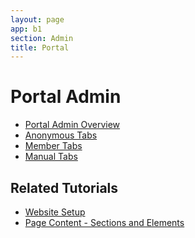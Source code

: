```yaml
---
layout: page
app: b1
section: Admin
title: Portal
---
```


# Portal Admin


<div id="videoContainer">
  <ul id="playlist">
      <li class="active"><a href="/videos/b1/admin/overview/output.mp4">Portal Admin Overview</a></li>
      <li><a href="/videos/b1/admin/anonymous/output.mp4">Anonymous Tabs</a></li>
      <li><a href="/videos/b1/admin/members/output.mp4">Member Tabs</a></li>
      <li><a href="/videos/b1/admin/manual/output.mp4">Manual Tabs</a></li>
  </ul>
</div>

## Related Tutorials
- <a href="/b1/admin/website-setup.html">Website Setup</a>
- <a href="/b1/admin/website-elements.html">Page Content - Sections and Elements</a>